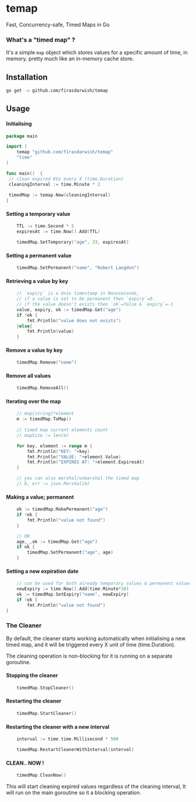 # temap
Fast, Concurrency-safe, Timed Maps in Go

### What's a "timed map" ?
It's a simple `map` object which stores values for a specific amount of time, in memory.
pretty much like an in-memory cache store.

## Installation

```bash
go get -u github.com/firasdarwish/temap
```


## Usage

#### Initialising

```go
package main

import (
    temap "github.com/firasdarwish/temap"
    "time"
)

func main()  {
 // clean expired KVs every X (time.Duration)
 cleaningInterval := time.Minute * 2
 
 timedMap := temap.New(cleaningInterval)
}
```


#### Setting a temporary value
```go
    TTL := time.Second * 5
    expiresAt := time.Now().Add(TTL)

    timedMap.SetTemporary("age", 33, expiresAt)
```


#### Setting a permanent value
```go
    timedMap.SetPermanent("name", "Robert Langdon")
```


#### Retrieving a value by key
```go
    // `expiry` is a Unix timestamp in Nanoseconds,
    // if a value is set to be permanent then `expiry`=0.
    // if the value doesn't exists then `ok`=false & `expiry`=-1
    value, expiry, ok := timedMap.Get("age")
    if !ok {
        fmt.Println("value does not exists")    
    }else{
        fmt.Println(value)
    }
```


#### Remove a value by key
```go
    timedMap.Remove("name")
```


#### Remove all values
```go
    timedMap.RemoveAll()
```

#### Iterating over the map
```go
    // map[string]*element
    m := timedMap.ToMap()
    
    // timed map current elements count
    // mapSize := len(m)

    for key, element := range m {
        fmt.Println("KEY: "+key)
        fmt.Println("VALUE: "+element.Value)
        fmt.Println("EXPIRES AT: "+element.ExpiresAt)
    }

    // you can also marshal/unmarshal the timed map
    // b, err := json.Marshal(m)
```


#### Making a value; permanent
```go
    ok := timedMap.MakePermanent("age")
    if !ok {
        fmt.Println("value not found")
    }

    // OR
    age,_,ok := timedMap.Get("age")
    if ok {
        timedMap.SetPermanent("age", age)
    }
```

#### Setting a new expiration date
```go
    // can be used for both already temporary values & permanent values.
    newExpiry := time.Now().Add(time.Minute*10)
    ok := timedMap.SetExpiry("name", newExpiry)
    if !ok {
        fmt.Println("value not found")
}
```

### The Cleaner
By default, the cleaner starts working automatically
when initialising a new timed map,
and it will be triggered every X unit of time (time.Duration).

The cleaning operation is non-blocking for it is running on a separate goroutine.


#### Stopping the cleaner
```go
    timedMap.StopCleaner()    
```


#### Restarting the cleaner
```go
    timedMap.StartCleaner()
```


#### Restarting the cleaner with a new interval
```go
    interval := time.time.Millisecond * 500

    timedMap.RestartCleanerWithInterval(interval)
```


#### CLEAN.. NOW !
```go
    timedMap.CleanNow()
```
This will start cleaning expired values regardless of the cleaning interval,
It will run on the main goroutine so it a blocking operation. 
